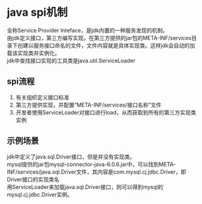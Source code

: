 # java spi机制

全称Service Provider Inteface，是jdk内置的一种服务发现的机制。\
由jdk定义接口，第三方编写实现。在第三方提供的jar包的META-INF/services目录下创建以服务接口命名的文件，文件内容就是具体实现类。这样jdk会自动的加载该实现类并实例化。\
jdk中查找接口实现的工具类是java.util.ServiceLoader

## spi流程

1. 有关组织定义接口标准
2. 第三方提供实现，并配置“META-INF/services/接口名称”文件
3. 开发者使用ServiceLoader对接口进行load，从而获取到所有的第三方实现类实例

## 示例场景

jdk中定义了java.sql.Driver接口，但是并没有实现类。\
mysql提供的jar包mysql-connector-java-6.0.6.jar中，可以找到META-INF/services/java.sql.Driver文件，其内容是com.mysql.cj.jdbc.Driver，即Driver接口的实现类名\
用ServiceLoader来加载java.sql.Driver接口，则可以得到mysql的mysql.cj.jdbc.Driver实例。
